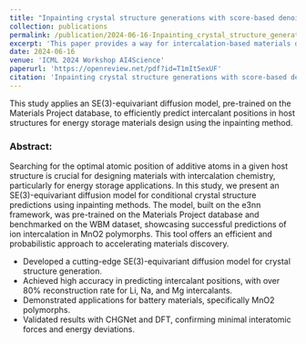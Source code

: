 ```yaml
---
title: "Inpainting crystal structure generations with score-based denoising"
collection: publications
permalink: /publication/2024-06-16-Inpainting_crystal_structure_generations_with_score-based_denoising
excerpt: 'This paper provides a way for intercalation-based materials design using generative inpainting method.'
date: 2024-06-16
venue: 'ICML 2024 Workshop AI4Science'
paperurl: 'https://openreview.net/pdf?id=T1mIt5exUF'
citation: 'Inpainting crystal structure generations with score-based denoising. ICML Workshop AI4Science (2024) **D, X.**, Zhong, P., Deng, B., Chen, Y., Ceder, G.'
---
```

This study applies an SE(3)-equivariant diffusion model, pre-trained on the Materials Project database, to efficiently predict intercalant positions in host structures for energy storage materials design using the inpainting method.

### Abstract:
Searching for the optimal atomic position of additive atoms in a given host structure is crucial for designing materials with intercalation chemistry, particularly for energy storage applications. In this study, we present an SE(3)-equivariant diffusion model for conditional crystal structure predictions using inpainting methods. The model, built on the e3nn framework, was pre-trained on the Materials Project database and benchmarked on the WBM dataset, showcasing successful predictions of ion intercalation in MnO2 polymorphs. This tool offers an efficient and probabilistic approach to accelerating materials discovery.

- Developed a cutting-edge SE(3)-equivariant diffusion model for crystal structure generation.
- Achieved high accuracy in predicting intercalant positions, with over 80% reconstruction rate for Li, Na, and Mg intercalants.
- Demonstrated applications for battery materials, specifically MnO2 polymorphs.
- Validated results with CHGNet and DFT, confirming minimal interatomic forces and energy deviations.
